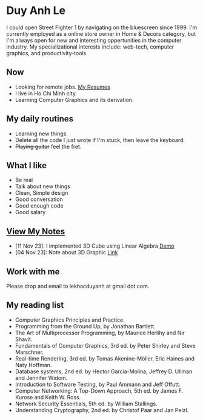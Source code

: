 # Duy Anh Le

I could open Street Fighter 1 by navigating on the bluescreen since 1999.
I'm currently employed as a online store owner in Home & Decors category, but I'm always open for new and interesting oppertunities in the computer industry.
My specializational interests include: web-tech, computer graphics, and productivity-tools.

## Now

- Looking for remote jobs. [My Resumes](https://0xlkda.github.io/resume/short.pdf)
- I live in Ho Chi Minh city.
- Learning Computer Graphics and its derivation.

## My daily routines

- Learning new things.
- Delete all the code I just wrote if I'm stuck, then leave the keyboard.
- ~~Playing guitar~~ feel the fret.

## What I like

- Be real
- Talk about new things
- Clean, Simple design
- Good conversation
- Good enough code
- Good salary

## [View My Notes](https://github.com/0xlkda/notes)

- [11 Nov 23]: I implemented 3D Cube using Linear Algebra [Demo](https://0xlkda.github.io/notes/latest/3d.html) 
- [04 Nov 23]: Note about 3D Graphic [Link](https://github.com/0xlkda/notes/blob/main/docs/latest/latest.md) 

## Work with me

Please drop and email to lekhacduyanh at gmail dot com.

## My reading list
 
- Computer Graphics Principles and Practice.
- Programming from the Ground Up, by Jonathan Bartlett.
- The Art of Multiprocessor Programming, by Maurice Herlihy and Nir Shavit.
- Fundamentals of Computer Graphics, 3rd ed. by Peter Shirley and Steve Marschner.
- Real-time Rendering, 3rd ed. by Tomas Akenine-Möller, Eric Haines and Naty Hoffman.
- Database systems, 2nd ed. by Hector Garcia-Molina, Jeffrey D. Ullman and Jennifer Widom.
- Introduction to Software Testing, by Paul Ammann and Jeff Offutt.
- Computer Networking: A Top-Down Approach, 5th ed. by James F. Kurose and Keith W. Ross.
- Network Security Essentials, 5th ed. by William Stallings.
- Understanding Cryptography, 2nd ed. by Christof Paar and Jan Pelzl.
